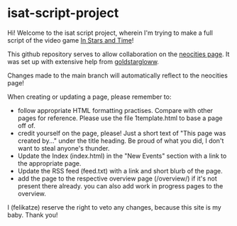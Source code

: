 # isat-script-project

Hi! Welcome to the isat script project, wherein I'm trying to make a full script of the video game [In Stars and Time](https://instarsandtime.com)!

This github repository serves to allow collaboration on the [neocities page]((https://felicitations.neocities.org)). It was set up with extensive help from [goldstargloww](https://github.com/goldstargloww). 

Changes made to the main branch will automatically reflect to the neocities page!

When creating or updating a page, please remember to:

- follow appropriate HTML formatting practises. Compare with other pages for reference. Please use the file 1template.html to base a page off of.
- credit yourself on the page, please! Just a short text of "This page was created by..." under the title heading. Be proud of what you did, I don't want to steal anyone's thunder.
- Update the Index (index.html) in the "New Events" section with a link to the appropriate page.
- Update the RSS feed (feed.txt) with a link and short blurb of the page.
- add the page to the respective overview page (/overview/) if it's not present there already. you can also add work in progress pages to the overview.

I (felikatze) reserve the right to veto any changes, because this site is my baby. Thank you!
